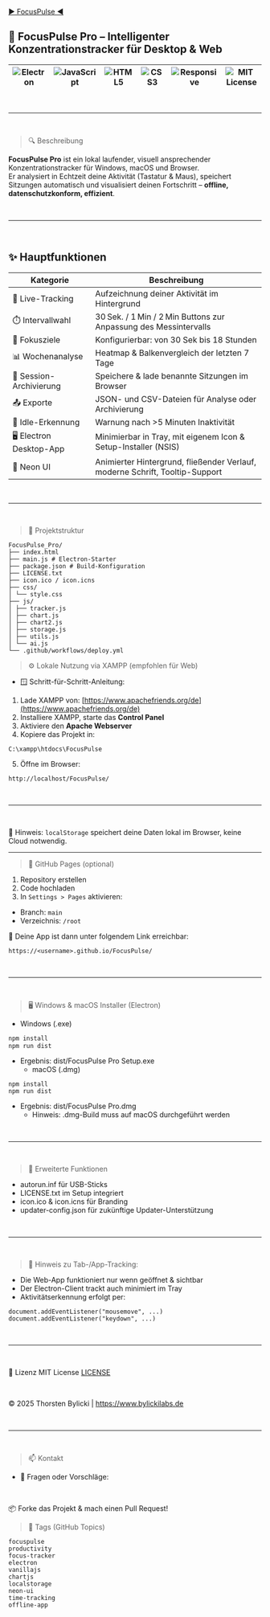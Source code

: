 [► FocusPulse ◄](https://github.com/bylickilabs/FocusPulse)

## 🧠 FocusPulse Pro – Intelligenter Konzentrationstracker für Desktop & Web

![Electron](https://img.shields.io/badge/Electron-27.x-blue?style=for-the-badge&logo=electron) | ![JavaScript](https://img.shields.io/badge/JavaScript-ES6+-yellow?style=for-the-badge&logo=javascript) | ![HTML5](https://img.shields.io/badge/HTML5-%23E34F26?style=for-the-badge&logo=html5&logoColor=white) | ![CSS3](https://img.shields.io/badge/CSS3-Neon-%2300fff7?style=for-the-badge&logo=css3&logoColor=white) | ![Responsive](https://img.shields.io/badge/Responsive-Yes-green?style=for-the-badge) | ![MIT License](https://img.shields.io/github/license/bylickilabs/focuspulse?style=for-the-badge)
|---|---|---|---|---|---|

<br>

---

<br>

> 🔍 Beschreibung

**FocusPulse Pro** ist ein lokal laufender, visuell ansprechender Konzentrationstracker für Windows, macOS und Browser.  
Er analysiert in Echtzeit deine Aktivität (Tastatur & Maus), speichert Sitzungen automatisch und visualisiert deinen Fortschritt – **offline, datenschutzkonform, effizient**.

<br>

---

<br>

## ✨ Hauptfunktionen

| Kategorie              | Beschreibung                                                                 |
|------------------------|------------------------------------------------------------------------------|
| 🧠 Live-Tracking        | Aufzeichnung deiner Aktivität im Hintergrund                                |
| ⏱️ Intervallwahl        | 30 Sek. / 1 Min / 2 Min Buttons zur Anpassung des Messintervalls            |
| 🎯 Fokusziele           | Konfigurierbar: von 30 Sek bis 18 Stunden                                   |
| 📊 Wochenanalyse        | Heatmap & Balkenvergleich der letzten 7 Tage                                |
| 💾 Session-Archivierung | Speichere & lade benannte Sitzungen im Browser                             |
| 📤 Exporte              | JSON- und CSV-Dateien für Analyse oder Archivierung                         |
| 🔔 Idle-Erkennung       | Warnung nach >5 Minuten Inaktivität                                          |
| 🖥️ Electron Desktop-App | Minimierbar in Tray, mit eigenem Icon & Setup-Installer (NSIS)               |
| 🎨 Neon UI              | Animierter Hintergrund, fließender Verlauf, moderne Schrift, Tooltip-Support |

<br>

---

<br>

> 🧭 Projektstruktur

```yarn
FocusPulse_Pro/
├── index.html
├── main.js # Electron-Starter
├── package.json # Build-Konfiguration
├── LICENSE.txt
├── icon.ico / icon.icns
├── css/
│ └── style.css
├── js/
│ ├── tracker.js
│ ├── chart.js
│ ├── chart2.js
│ ├── storage.js
│ ├── utils.js
│ └── ai.js
└── .github/workflows/deploy.yml
```

> ⚙️ Lokale Nutzung via XAMPP (empfohlen für Web)
  - 🪟 Schritt-für-Schritt-Anleitung:

1. Lade XAMPP von: [https://www.apachefriends.org/de](https://www.apachefriends.org/de)
2. Installiere XAMPP, starte das **Control Panel**
3. Aktiviere den **Apache Webserver**
4. Kopiere das Projekt in:

```yarn
C:\xampp\htdocs\FocusPulse
```

5. Öffne im Browser:

```yarn
http://localhost/FocusPulse/
```

<br>

---

<br>

📌 Hinweis: `localStorage` speichert deine Daten lokal im Browser, keine Cloud notwendig.

---

> 🚀 GitHub Pages (optional)

1. Repository erstellen
2. Code hochladen
3. In `Settings > Pages` aktivieren:
- Branch: `main`
- Verzeichnis: `/root`

🔗 Deine App ist dann unter folgendem Link erreichbar:

```yarn
https://<username>.github.io/FocusPulse/
```

<br>

---

<br>

> 🖥️ Windows & macOS Installer (Electron)
  - Windows (.exe)

```bash
npm install
npm run dist
```

- Ergebnis: dist/FocusPulse Pro Setup.exe
  - macOS (.dmg)

```yarn
npm install
npm run dist
```

- Ergebnis: dist/FocusPulse Pro.dmg
  - Hinweis: .dmg-Build muss auf macOS durchgeführt werden

<br>

---

<br>

> 🧩 Erweiterte Funktionen
- autorun.inf für USB-Sticks
- LICENSE.txt im Setup integriert
- icon.ico & icon.icns für Branding
- updater-config.json für zukünftige Updater-Unterstützung

<br>

---

<br>

> 📌 Hinweis zu Tab-/App-Tracking:
- Die Web-App funktioniert nur wenn geöffnet & sichtbar
- Der Electron-Client trackt auch minimiert im Tray
- Aktivitätserkennung erfolgt per:

```yarn
document.addEventListener("mousemove", ...)
document.addEventListener("keydown", ...)
```

<br>

---

<br>

📄 Lizenz
MIT License [LICENSE](LICENSE)

<br>

© 2025 Thorsten Bylicki | https://www.bylickilabs.de

<br>

---

<br>

> 📫 Kontakt
  - 📧 Fragen oder Vorschläge:

<br>

📦 Forke das Projekt & mach einen Pull Request!

> 🔖 Tags (GitHub Topics)

```yarn
focuspulse
productivity
focus-tracker
electron
vanillajs
chartjs
localstorage
neon-ui
time-tracking
offline-app
```
